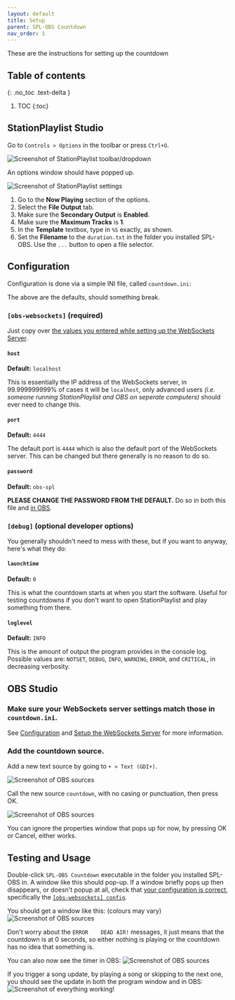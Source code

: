 ```yaml
---
layout: default
title: Setup
parent: SPL-OBS Countdown
nav_order: 1
---
```



These are the instructions for setting up the countdown

## Table of contents
{: .no_toc .text-delta }
1. TOC
{:toc}

## StationPlaylist Studio
Go to `Controls > Options` in the toolbar or press `Ctrl+O`.

![Screenshot of StationPlaylist toolbar/dropdown](../assets/spl-toolbar.png)

An options window should have popped up.

![Screenshot of StationPlaylist settings](../assets/spl-options.png)

1. Go to the **Now Playing** section of the options.
2. Select the **File Output** tab.
3. Make sure the **Secondary Output** is **Enabled**.
4. Make sure the **Maximum Tracks** is **1**.
5. In the **Template** textbox, type in `%S` exactly, as shown.
6. Set the **Filename** to the `duration.txt` in the folder you installed SPL-OBS. Use the `...` button to open a file selector.

## Configuration
Configuration is done via a simple INI file, called `countdown.ini`:

<script src="https://gist-it.appspot.com/github/oofdere/SPL-OBS/blob/master/countdown.ini"></script>
The above are the defaults, should something break.

### `[obs-websockets]` (required)
Just copy over [the values you entered while setting up the WebSockets Server](../install#setup-the-websockets-server).

#### `host`
**Default:** `localhost`

This is essentially the IP address of the WebSockets server, in 99.999999999% of cases it will be `localhost`, only advanced users *(i.e. someone running StationPlaylist and OBS on seperate computers)* should ever need to change this.

#### `port`
**Default:** `4444`

The default port is `4444` which is also the default port of the WebSockets server. This can be changed but there generally is no reason to do so.

#### `password`
**Default:** `obs-spl`

**PLEASE CHANGE THE PASSWORD FROM THE DEFAULT.** Do so in both this file and [in OBS](../install#setup-the-websockets-server).

### `[debug]` (optional developer options)
You generally shouldn't need to mess with these, but if you want to anyway, here's what they do:

#### `launchtime`
**Default:** `0`

This is what the countdown starts at when you start the software. Useful for testing countdowns if you don't want to open StationPlaylist and play something from there.

#### `loglevel`
**Default:** `INFO`

This is the amount of output the program provides in the console log. Possible values are: `NOTSET`, `DEBUG`, `INFO`, `WARNING`, `ERROR`, and `CRITICAL`, in decreasing verbosity.

## OBS Studio
### Make sure your WebSockets server settings match those in `countdown.ini`.
See [Configuration](#configuration) and [Setup the WebSockets Server](../install#setup-the-websockets-server) for more information.

### Add the countdown source.
Add a new text source by going to `+ > Text (GDI+)`.

![Screenshot of OBS sources](../assets/obs-sources-add.png)

Call the new source `countdown`, with no casing or punctuation, then press OK.

![Screenshot of OBS sources](../assets/obs-source-name.png)

You can ignore the properties window that pops up for now, by pressing OK or Cancel, either works.

## Testing and Usage
Double-click `SPL-OBS Countdown` executable in the folder you installed SPL-OBS in. A window like this should pop-up. If a window briefly pops up then disappears, or doesn't popup at all, check that [your configuration is correct](#configuration), specifically the [`[obs-websockets] config`](#obs-websockets-required).

You should get a window like this: (colours may vary)
![Screenshot of OBS sources](../assets/countdown.png)

Don't worry about the `ERROR	DEAD AIR!` messages, it just means that the countdown is at 0 seconds, so either nothing is playing or the countdown has no idea that something is.

You can also now see the timer in OBS:
![Screenshot of OBS sources](../assets/obs-timer-zero.png)

If you trigger a song update, by playing a song or skipping to the next one, you should see the update in both the program window and in OBS:
![Screenshot of everything working!](../assets/countdown-working.png)
